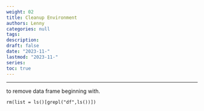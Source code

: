 ```yaml
---
weight: 02
title: Cleanup Environment
authors: Lenny
categories: null
tags: 
description: 
draft: false
date: "2023-11-"
lastmod: "2023-11-"
series:
toc: true
---
```



<!--more-->
---

to remove data frame beginning with.

```
rm(list = ls()[grepl("df",ls())])
```